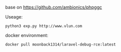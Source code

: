 base on https://github.com/ambionics/phpggc

Useage:

```
python3 exp.py http://www.vlun.com
```

docker environment:

```
docker pull moonback1314/laravel-debug-rce:latest
```

